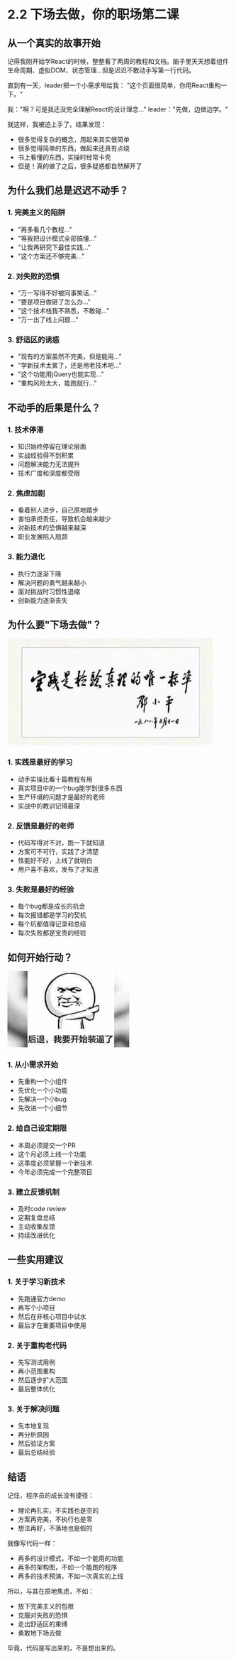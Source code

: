 # 2.2 下场去做，你的职场第二课

## 从一个真实的故事开始

记得我刚开始学React的时候，整整看了两周的教程和文档。脑子里天天想着组件生命周期、虚拟DOM、状态管理...但是迟迟不敢动手写第一行代码。

直到有一天，leader把一个小需求甩给我：
"这个页面很简单，你用React重构一下。"

我："啊？可是我还没完全理解React的设计理念..."
leader："先做，边做边学。"

就这样，我被迫上手了。结果发现：
- 很多觉得复杂的概念，用起来其实很简单
- 很多觉得简单的东西，做起来还真有点绕
- 书上看懂的东西，实操时经常卡壳
- 但是！真的做了之后，很多疑惑都自然解开了

## 为什么我们总是迟迟不动手？

### 1. 完美主义的陷阱
- "再多看几个教程..."
- "等我把设计模式全部搞懂..."
- "让我再研究下最佳实践..."
- "这个方案还不够完美..."

### 2. 对失败的恐惧
- "万一写得不好被同事笑话..."
- "要是项目做砸了怎么办..."
- "这个技术栈我不熟悉，不敢碰..."
- "万一出了线上问题..."

### 3. 舒适区的诱惑
- "现有的方案虽然不完美，但是能用..."
- "学新技术太累了，还是用老技术吧..."
- "这个功能用jQuery也能实现..."
- "重构风险太大，能跑就行..."

## 不动手的后果是什么？

### 1. 技术停滞
- 知识始终停留在理论层面
- 实战经验得不到积累
- 问题解决能力无法提升
- 技术广度和深度都受限

### 2. 焦虑加剧
- 看着别人进步，自己原地踏步
- 害怕承担责任，导致机会越来越少
- 对新技术的恐惧越来越深
- 职业发展陷入瓶颈

### 3. 能力退化
- 执行力逐渐下降
- 解决问题的勇气越来越小
- 面对挑战时习惯性退缩
- 创新能力逐渐丧失

## 为什么要"下场去做"？

![实践出真知](../images/chapter2/practice.jpg)

### 1. 实践是最好的学习
- 动手实操比看十篇教程有用
- 真实项目中的一个bug能学到很多东西
- 生产环境的问题才是最好的老师
- 实战中的教训记得最深

### 2. 反馈是最好的老师
- 代码写得对不对，跑一下就知道
- 方案可不可行，实践了才清楚
- 性能好不好，上线了就明白
- 用户喜不喜欢，发布了才知道

### 3. 失败是最好的经验
- 每个bug都是成长的机会
- 每次报错都是学习的契机
- 每个坑都值得记录和总结
- 每次失败都是宝贵的经验

## 如何开始行动？

![开始行动](../images/chapter2/take-action.jpg)

### 1. 从小需求开始
- 先重构一个小组件
- 先优化一个小功能
- 先解决一个小bug
- 先改进一个小细节

### 2. 给自己设定期限
- 本周必须提交一个PR
- 这个月必须上线一个功能
- 这季度必须掌握一个新技术
- 今年必须完成一个完整项目

### 3. 建立反馈机制
- 及时code review
- 定期复盘总结
- 主动收集反馈
- 持续改进优化

## 一些实用建议

### 1. 关于学习新技术
- 先跑通官方demo
- 再写个小项目
- 然后在非核心项目中试水
- 最后才在重要项目中使用

### 2. 关于重构老代码
- 先写测试用例
- 再小范围重构
- 然后逐步扩大范围
- 最后整体优化

### 3. 关于解决问题
- 先本地复现
- 再分析原因
- 然后验证方案
- 最后总结经验

## 结语

记住，程序员的成长没有捷径：
- 理论再扎实，不实践也是空的
- 方案再完美，不执行也是零
- 想法再好，不落地也是假的

就像写代码一样：
- 再多的设计模式，不如一个能用的功能
- 再多的架构图，不如一个能跑的程序
- 再多的技术预演，不如一次真实的上线

所以，与其在原地焦虑，不如：
- 放下完美主义的包袱
- 克服对失败的恐惧
- 走出舒适区的束缚
- 勇敢地下场去做

毕竟，代码是写出来的，不是想出来的。
